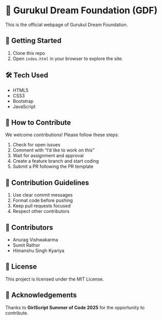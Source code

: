# 🌟 Gurukul Dream Foundation (GDF)

This is the official webpage of Gurukul Dream Foundation.

## 🚀 Getting Started

1. Clone this repo  
2. Open `index.html` in your browser to explore the site.

## 🛠️ Tech Used

- HTML5  
- CSS3  
- Bootstrap  
- JavaScript

## 🌱 How to Contribute

We welcome contributions! Please follow these steps:

1. Check for open issues  
2. Comment with “I’d like to work on this”  
3. Wait for assignment and approval  
4. Create a feature branch and start coding  
5. Submit a PR following the PR template  

## 📄 Contribution Guidelines

1. Use clear commit messages  
2. Format code before pushing  
3. Keep pull requests focused  
4. Respect other contributors  

## 👥 Contributors

- Anurag Vishwakarma  
- Sumit Rathor  
- Himanshu Singh Kyariya  

## 📃 License

This project is licensed under the MIT License.

## 🙌 Acknowledgements

Thanks to **GirlScript Summer of Code 2025** for the opportunity to contribute.

